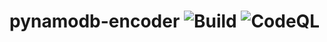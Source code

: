 # pynamodb-encoder ![Build](https://github.com/lyang/pynamodb-encoder/actions/workflows/python-package.yml/badge.svg) ![CodeQL](https://github.com/lyang/pynamodb-encoder/actions/workflows/codeql-analysis.yml/badge.svg)
